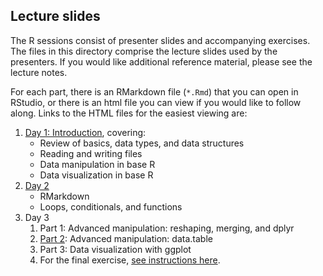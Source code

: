 ## Lecture slides

The R sessions consist of presenter slides and accompanying exercises. The files in this directory comprise the lecture slides used by the presenters. If you would like additional reference material, please see the lecture notes.

For each part, there is an RMarkdown file (`*.Rmd`) that you can open in RStudio, or there is an html file you can view if you would like to follow along. Links to the HTML files for the easiest viewing are:

1. [Day 1: Introduction](https://msia.github.io/bootcamp-2018/lectureslides/day1_R-intro_slides_kr.html#/), covering:
    - Review of basics, data types, and data structures
    - Reading and writing files
    - Data manipulation in base R
    - Data visualization in base R
2. [Day 2](https://msia.github.io/bootcamp-2018/lectureslides/day2_R-loops-conditionals-functions_slides_rm#/)
    - RMarkdown
    - Loops, conditionals, and functions
3. Day 3
    1. Part 1: Advanced manipulation: reshaping, merging, and dplyr
    2. [Part 2](https://msia.github.io/bootcamp-2018/lectureslides/day3_R-adv_manipulation_dplyr_slides_rm#/): Advanced manipulation: data.table
    3. Part 3: Data visualization with ggplot
    4. For the final exercise, [see instructions here](https://github.com/MSIA/bootcamp-2018/blob/master/exercises/day3_final-exercise-instructions.md).
